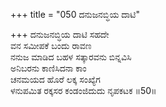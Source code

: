 +++
title = "050 ದನುಜನಬ್ಧಿಯ ದಾಟಿ"

+++
ದನುಜನಬ್ಧಿಯ ದಾಟಿ ಸಹದೇ  
ವನ ಸಮೀಪಕೆ ಬಂದು ರಾವಣ   
ನನುಜ ಮಾಡಿದ ಬಹಳ ಸತ್ಕಾರವನು ಬಿನ್ನವಿಸಿ  
ಅನಿಬರನು ಕಾಣಿಸಿದನಾ ಕಾಂ  
ಚನಮಯದ ಹೊರೆ ಲಕ್ಕ ಸಂಖ್ಯೆಗ  
ಳನುಪಮಿತ ರಕ್ಕಸರ ಕಂಡಂಜಿದುದು ನೃಪಕಟಕ    ॥50॥